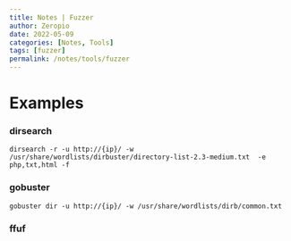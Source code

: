 ```yaml
---
title: Notes | Fuzzer
author: Zeropio
date: 2022-05-09
categories: [Notes, Tools]
tags: [fuzzer]
permalink: /notes/tools/fuzzer
---
```


# Examples

### dirsearch
```console
dirsearch -r -u http://{ip}/ -w /usr/share/wordlists/dirbuster/directory-list-2.3-medium.txt  -e php,txt,html -f
```

### gobuster 
```console
gobuster dir -u http://{ip}/ -w /usr/share/wordlists/dirb/common.txt
```

### ffuf
